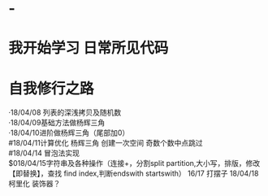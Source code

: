 # -
我开始学习 日常所见代码
====
自我修行之路  
=======
·18/04/08 列表的深浅拷贝及随机数   
·18/04/09基础方法做杨辉三角  
·18/04/10进阶做杨辉三角（尾部加0）   
#18/04/11计算优化 杨辉三角 创建一次空间 奇数个数中点跳过  
#18/04/14 冒泡法实现  
$018/04/15字符串及各种操作（连接+，分割split partition,大小写，排版，修改【即替换】，查找 find index,判断endswith startswith）
16/17 打摆子
18/04/18 柯里化 装饰器？
